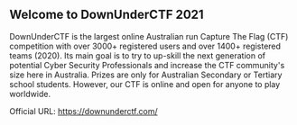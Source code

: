 
## Welcome to DownUnderCTF 2021

DownUnderCTF is the largest online Australian run Capture The Flag (CTF) competition with over 3000+ registered users and over 1400+ registered teams (2020). Its main goal is to try to up-skill the next generation of potential Cyber Security Professionals and increase the CTF community's size here in Australia. Prizes are only for Australian Secondary or Tertiary school students. However, our CTF is online and open for anyone to play worldwide.

Official URL: https://downunderctf.com/